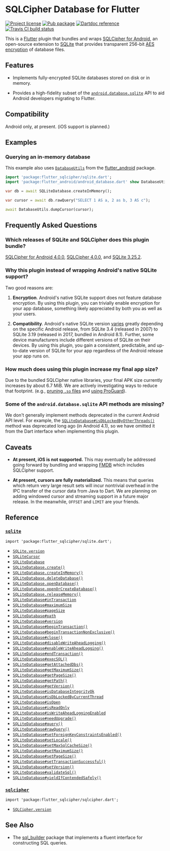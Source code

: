 SQLCipher Database for Flutter
==============================

[![Project license](https://img.shields.io/badge/license-Public%20Domain-blue.svg)](https://unlicense.org)
[![Pub package](https://img.shields.io/pub/v/flutter_sqlcipher.svg)](https://pub.dartlang.org/packages/flutter_sqlcipher)
[![Dartdoc reference](https://img.shields.io/badge/dartdoc-reference-blue.svg)](https://pub.dartlang.org/documentation/flutter_sqlcipher/latest/)
[![Travis CI build status](https://img.shields.io/travis/drydart/flutter_sqlcipher/master.svg)](https://travis-ci.org/drydart/flutter_sqlcipher)

This is a [Flutter](https://flutter.io/) plugin that bundles and wraps
[SQLCipher for Android](https://www.zetetic.net/sqlcipher/sqlcipher-for-android/),
an open-source extension to [SQLite](https://www.sqlite.org) that provides
transparent 256-bit [AES encryption](https://en.wikipedia.org/wiki/Advanced_Encryption_Standard)
of database files.

Features
--------

- Implements fully-encrypted SQLite databases stored on disk or in memory.

- Provides a high-fidelity subset of the
  [`android.database.sqlite`](https://developer.android.com/reference/android/database/sqlite/package-summary)
  API to aid Android developers migrating to Flutter.

Compatibility
-------------

Android only, at present. (iOS support is planned.)

Examples
--------

### Querying an in-memory database

This example also uses
[`DatabaseUtils`](https://pub.dartlang.org/documentation/flutter_android/latest/android_database/DatabaseUtils-class.html)
from the [flutter_android](https://pub.dartlang.org/packages/flutter_android) package.

```dart
import 'package:flutter_sqlcipher/sqlite.dart';
import 'package:flutter_android/android_database.dart' show DatabaseUtils;

var db = await SQLiteDatabase.createInMemory();

var cursor = await db.rawQuery("SELECT 1 AS a, 2 as b, 3 AS c");

await DatabaseUtils.dumpCursor(cursor);
```

Frequently Asked Questions
--------------------------

### Which releases of SQLite and SQLCipher does this plugin bundle?

[SQLCipher for Android 4.0.0](https://search.maven.org/artifact/net.zetetic/android-database-sqlcipher/4.0.0/aar),
[SQLCipher 4.0.0](https://www.zetetic.net/blog/2018/11/30/sqlcipher-400-release/), and
[SQLite 3.25.2](https://www.sqlite.org/releaselog/3_25_2.html).

### Why this plugin instead of wrapping Android's native SQLite support?

Two good reasons are:

1. **Encryption**.
   Android's native SQLite support does not feature database encryption.
   By using this plugin, you can trivially enable encryption for your app
   database, something likely appreciated by both you as well as your users.

2. **Compatibility**.
   Android's native SQLite version
   [varies](https://developer.android.com/reference/android/database/sqlite/package-summary)
   greatly depending on the specific Android release, from SQLite 3.4
   (released in 2007) to SQLite 3.19 (released in 2017, bundled in
   Android 8.1). Further, some device manufacturers include different
   versions of SQLite on their devices. By using this plugin, you gain a
   consistent, predictable, and up-to-date version of SQLite for your app
   regardless of the Android release your app runs on.

### How much does using this plugin increase my final app size?

Due to the bundled SQLCipher native libraries, your final APK size currently
increases by about 6.7 MiB. We are actively investigating ways to reduce that
footprint. (e.g.,
[pruning `.so` files](https://github.com/sqlcipher/android-database-sqlcipher/issues/362)
and [using ProGuard](https://github.com/sqlcipher/android-database-sqlcipher/pull/399)).

### Some of the `android.database.sqlite` API methods are missing?

We don't generally implement methods deprecated in the current Android API
level. For example, the
[`SQLiteDatabase#isDbLockedByOtherThreads()`](https://developer.android.com/reference/android/database/sqlite/SQLiteDatabase#isDbLockedByOtherThreads())
method was deprecated long ago (in Android 4.1), so we have omitted it from
the Dart interface when implementing this plugin.

Caveats
-------

- **At present, iOS is not supported.**
  This may eventually be addressed going forward by bundling and wrapping
  [FMDB](https://github.com/ccgus/fmdb) which includes SQLCipher support.

- **At present, cursors are fully materialized.**
  This means that queries which return very large result sets will incur
  nontrivial overhead in the IPC transfer of the cursor data from Java to
  Dart. We are planning on adding windowed cursor and streaming support in a
  future major release. In the meanwhile, `OFFSET` and `LIMIT` are your
  friends.

Reference
---------

### [`sqlite`](https://pub.dartlang.org/documentation/flutter_sqlcipher/latest/sqlite/sqlite-library.html)

    import 'package:flutter_sqlcipher/sqlite.dart';

- [`SQLite.version`](https://pub.dartlang.org/documentation/flutter_sqlcipher/latest/sqlite/SQLite/version.html)
- [`SQLiteCursor`](https://pub.dartlang.org/documentation/flutter_sqlcipher/latest/sqlite/SQLiteCursor-class.html)
- [`SQLiteDatabase`](https://pub.dartlang.org/documentation/flutter_sqlcipher/latest/sqlite/SQLiteDatabase-class.html)
- [`SQLiteDatabase.create()`](https://pub.dartlang.org/documentation/flutter_sqlcipher/latest/sqlite/SQLiteDatabase/create.html)
- [`SQLiteDatabase.createInMemory()`](https://pub.dartlang.org/documentation/flutter_sqlcipher/latest/sqlite/SQLiteDatabase/createInMemory.html)
- [`SQLiteDatabase.deleteDatabase()`](https://pub.dartlang.org/documentation/flutter_sqlcipher/latest/sqlite/SQLiteDatabase/deleteDatabase.html)
- [`SQLiteDatabase.openDatabase()`](https://pub.dartlang.org/documentation/flutter_sqlcipher/latest/sqlite/SQLiteDatabase/openDatabase.html)
- [`SQLiteDatabase.openOrCreateDatabase()`](https://pub.dartlang.org/documentation/flutter_sqlcipher/latest/sqlite/SQLiteDatabase/openOrCreateDatabase.html)
- [`SQLiteDatabase.releaseMemory()`](https://pub.dartlang.org/documentation/flutter_sqlcipher/latest/sqlite/SQLiteDatabase/releaseMemory.html)
- [`SQLiteDatabase#inTransaction`](https://pub.dartlang.org/documentation/flutter_sqlcipher/latest/sqlite/SQLiteDatabase/inTransaction.html)
- [`SQLiteDatabase#maximumSize`](https://pub.dartlang.org/documentation/flutter_sqlcipher/latest/sqlite/SQLiteDatabase/maximumSize.html)
- [`SQLiteDatabase#pageSize`](https://pub.dartlang.org/documentation/flutter_sqlcipher/latest/sqlite/SQLiteDatabase/pageSize.html)
- [`SQLiteDatabase#path`](https://pub.dartlang.org/documentation/flutter_sqlcipher/latest/sqlite/SQLiteDatabase/path.html)
- [`SQLiteDatabase#version`](https://pub.dartlang.org/documentation/flutter_sqlcipher/latest/sqlite/SQLiteDatabase/version.html)
- [`SQLiteDatabase#beginTransaction()`](https://pub.dartlang.org/documentation/flutter_sqlcipher/latest/sqlite/SQLiteDatabase/beginTransaction.html)
- [`SQLiteDatabase#beginTransactionNonExclusive()`](https://pub.dartlang.org/documentation/flutter_sqlcipher/latest/sqlite/SQLiteDatabase/beginTransactionNonExclusive.html)
- [`SQLiteDatabase#close()`](https://pub.dartlang.org/documentation/flutter_sqlcipher/latest/sqlite/SQLiteDatabase/close.html)
- [`SQLiteDatabase#disableWriteAheadLogging()`](https://pub.dartlang.org/documentation/flutter_sqlcipher/latest/sqlite/SQLiteDatabase/disableWriteAheadLogging.html)
- [`SQLiteDatabase#enableWriteAheadLogging()`](https://pub.dartlang.org/documentation/flutter_sqlcipher/latest/sqlite/SQLiteDatabase/enableWriteAheadLogging.html)
- [`SQLiteDatabase#endTransaction()`](https://pub.dartlang.org/documentation/flutter_sqlcipher/latest/sqlite/SQLiteDatabase/endTransaction.html)
- [`SQLiteDatabase#execSQL()`](https://pub.dartlang.org/documentation/flutter_sqlcipher/latest/sqlite/SQLiteDatabase/execSQL.html)
- [`SQLiteDatabase#getAttachedDbs()`](https://pub.dartlang.org/documentation/flutter_sqlcipher/latest/sqlite/SQLiteDatabase/getAttachedDbs.html)
- [`SQLiteDatabase#getMaximumSize()`](https://pub.dartlang.org/documentation/flutter_sqlcipher/latest/sqlite/SQLiteDatabase/getMaximumSize.html)
- [`SQLiteDatabase#getPageSize()`](https://pub.dartlang.org/documentation/flutter_sqlcipher/latest/sqlite/SQLiteDatabase/getPageSize.html)
- [`SQLiteDatabase#getPath()`](https://pub.dartlang.org/documentation/flutter_sqlcipher/latest/sqlite/SQLiteDatabase/getPath.html)
- [`SQLiteDatabase#getVersion()`](https://pub.dartlang.org/documentation/flutter_sqlcipher/latest/sqlite/SQLiteDatabase/getVersion.html)
- [`SQLiteDatabase#isDatabaseIntegrityOk`](https://pub.dartlang.org/documentation/flutter_sqlcipher/latest/sqlite/SQLiteDatabase/isDatabaseIntegrityOk.html)
- [`SQLiteDatabase#isDbLockedByCurrentThread`](https://pub.dartlang.org/documentation/flutter_sqlcipher/latest/sqlite/SQLiteDatabase/isDbLockedByCurrentThread.html)
- [`SQLiteDatabase#isOpen`](https://pub.dartlang.org/documentation/flutter_sqlcipher/latest/sqlite/SQLiteDatabase/isOpen.html)
- [`SQLiteDatabase#isReadOnly`](https://pub.dartlang.org/documentation/flutter_sqlcipher/latest/sqlite/SQLiteDatabase/isReadOnly.html)
- [`SQLiteDatabase#isWriteAheadLoggingEnabled`](https://pub.dartlang.org/documentation/flutter_sqlcipher/latest/sqlite/SQLiteDatabase/isWriteAheadLoggingEnabled.html)
- [`SQLiteDatabase#needUpgrade()`](https://pub.dartlang.org/documentation/flutter_sqlcipher/latest/sqlite/SQLiteDatabase/needUpgrade.html)
- [`SQLiteDatabase#query()`](https://pub.dartlang.org/documentation/flutter_sqlcipher/latest/sqlite/SQLiteDatabase/query.html)
- [`SQLiteDatabase#rawQuery()`](https://pub.dartlang.org/documentation/flutter_sqlcipher/latest/sqlite/SQLiteDatabase/rawQuery.html)
- [`SQLiteDatabase#setForeignKeyConstraintsEnabled()`](https://pub.dartlang.org/documentation/flutter_sqlcipher/latest/sqlite/SQLiteDatabase/setForeignKeyConstraintsEnabled.html)
- [`SQLiteDatabase#setLocale()`](https://pub.dartlang.org/documentation/flutter_sqlcipher/latest/sqlite/SQLiteDatabase/setLocale.html)
- [`SQLiteDatabase#setMaxSqlCacheSize()`](https://pub.dartlang.org/documentation/flutter_sqlcipher/latest/sqlite/SQLiteDatabase/setMaxSqlCacheSize.html)
- [`SQLiteDatabase#setMaximumSize()`](https://pub.dartlang.org/documentation/flutter_sqlcipher/latest/sqlite/SQLiteDatabase/setMaximumSize.html)
- [`SQLiteDatabase#setPageSize()`](https://pub.dartlang.org/documentation/flutter_sqlcipher/latest/sqlite/SQLiteDatabase/setPageSize.html)
- [`SQLiteDatabase#setTransactionSuccessful()`](https://pub.dartlang.org/documentation/flutter_sqlcipher/latest/sqlite/SQLiteDatabase/setTransactionSuccessful.html)
- [`SQLiteDatabase#setVersion()`](https://pub.dartlang.org/documentation/flutter_sqlcipher/latest/sqlite/SQLiteDatabase/setVersion.html)
- [`SQLiteDatabase#validateSql()`](https://pub.dartlang.org/documentation/flutter_sqlcipher/latest/sqlite/SQLiteDatabase/validateSql.html)
- [`SQLiteDatabase#yieldIfContendedSafely()`](https://pub.dartlang.org/documentation/flutter_sqlcipher/latest/sqlite/SQLiteDatabase/yieldIfContendedSafely.html)

### [`sqlcipher`](https://pub.dartlang.org/documentation/flutter_sqlcipher/latest/sqlcipher/sqlcipher-library.html)

    import 'package:flutter_sqlcipher/sqlcipher.dart';

- [`SQLCipher.version`](https://pub.dartlang.org/documentation/flutter_sqlcipher/latest/sqlcipher/SQLCipher/version.html)

See Also
--------

- The [sql_builder](https://pub.dartlang.org/packages/sql_builder) package
  that implements a fluent interface for constructing SQL queries.
